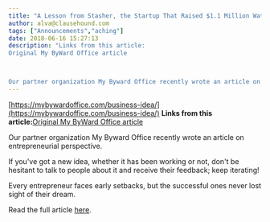 ```yaml
---
title: "A Lesson from Stasher, the Startup That Raised $1.1 Million Watching Bags."
author: alva@clausehound.com
tags: ["Announcements","aching"]
date: 2018-06-16 15:27:13
description: "Links from this article:
Original My ByWard Office article



Our partner organization My Byward Office recently wrote an article on entreprene..."
---
```


[https://mybywardoffice.com/business-idea/](https://mybywardoffice.com/business-idea/)
**Links from this article:**[Original My ByWard Office article](https://mybywardoffice.com/business-idea/)

Our partner organization My Byward Office recently wrote an article on entrepreneurial perspective.

If you've got a new idea, whether it has been working or not, don't be hesitant to talk to people about it and receive their feedback; keep iterating!

Every entrepreneur faces early setbacks, but the successful ones never lost sight of their dream.

Read the full article [here](https://mybywardoffice.com/business-idea/).
